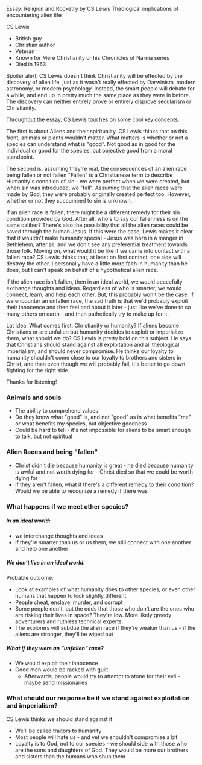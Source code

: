 Essay: Religion and Rocketry by CS Lewis
Theological implications of encountering alien life

CS Lewis
- British guy
- Christian author
- Veteran
- Known for Mere Christianity or his Chronicles of Narnia series
- Died in 1963

Spoiler alert, CS Lewis doesn't think Christianity will be effected by the discovery of alien life, just as it wasn't really effected by Darwinism, modern astronomy, or modern psychology. Instead, the smart people will debate for a while, and end up in pretty much the same place as they were in before. The discovery can neither entirely prove or entirely disprove secularism or Christianity. 

Throughout the essay, CS Lewis touches on some cool key concepts.

The first is about Aliens and their spirituality.
CS Lewis thinks that on this front, animals or plants wouldn't matter. What matters is whether or not a species can understand what is "good". Not good as in good for the individual or good for the species, but objective good from a moral standpoint.

The second is, assuming they're real, the consequences of an alien race being fallen or not fallen
"Fallen" is a Christianese term to describe Humanity's condition of sin - we were perfect when we were created, but when sin was introduced, we "fell". Assuming that the alien races were made by God, they were probably originally created perfect too. However, whether or not they succumbed to sin is unknown.

If an alien race is fallen, there might be a different remedy for their sin condition provided by God. After all, who's to say our fallenness is on the same caliber? There's also the possibility that all the alien races could be saved through the human Jesus. If this were the case, Lewis makes it clear that it wouldn't make humanity special - Jesus was born in a manger in Bethlehem, after all, and we don't see any preferential treatment towards those folk. Moving on, what would it be like if we came into contact with a fallen race? CS Lewis thinks that, at least on first contact, one side will destroy the other. I personally have a little more faith in humanity than he does, but I can't speak on behalf of a hypothetical alien race.

If the alien race isn't fallen, then in an ideal world, we would peacefully exchange thoughts and ideas. Regardless of who is smarter, we would connect, learn, and help each other. But, this probably won't be the case. If we encounter an unfallen race, the sad truth is that we'd probably exploit their innocence and then feel bad about it later - just like we've done to so many others on earth - and then pathetically try to make up for it.

Lat idea: What comes first: Christianity or humanity? If aliens become Christians or are unfallen but humanity decides to exploit or imperialize them, what should we do? CS Lewis is pretty bold on this subject. He says that Christians should stand against all exploitation and all theological imperialism, and should never compromise. He thinks our loyalty to humanity shouldn't come close to our loyalty to brothers and sisters in Christ, and than even though we will probably fail, it's better to go down fighting for the right side.

Thanks for listening! 















### Animals and souls
- The ability to comprehend values
- Do they know what "good" is, and not "good" as in what benefits "me" or what benefits my species, but objective goodness
- Could be hard to tell - it's not impossible for aliens to be smart enough to talk, but not spiritual

### Alien Races and being "fallen"
- Christ didn't die because humanity is great - he died because humanity is awful and not worth dying for - Christ died so that we could be worth dying for
- if they aren't fallen, what if there's a different remedy to their condition? Would we be able to recognize a remedy if there was

### What happens if we meet other species?
##### In an ideal world: 
- we interchange thoughts and ideas
- if they're smarter than us or us them, we still connect with one another and help one another
##### We don't live in an ideal world.
Probable outcome:
- Look at examples of what humanity does to other species, or even other humans that happen to look slightly different
- People cheat, enslave, murder, and corrupt
- Some people don't, but the odds that those who don't are the ones who are risking their lives in space? They're low. More likely greedy adventurers and ruthless technical experts. 
- The explorers will subdue the alien race if they're weaker than us - if the aliens are stronger, they'll be wiped out
##### What if they were an "unfallen" race?
- We would exploit their innocence
- Good men would be racked with guilt
	- Afterwards, people would try to attempt to atone for their evil - maybe send missionaries


### What should our response be if we stand against exploitation and imperialism?
CS Lewis thinks we should stand against it
- We'll be called traitors to humanity
- Most people will hate us - and yet we shouldn't compromise a bit
- Loyalty is to God, not to our species - we should side with those who are the sons and daughters of God. They would be more our brothers and sisters than the humans who shun them